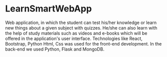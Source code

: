 # LearnSmartWebApp
Web application, in which the student can test his/her knowledge or learn new things about a given subject with quizzes. He/she can also learn with the help of study materials such as videos and e-books which will be offered in the application's user interface. Technologies like   React, Bootstrap, Python
Html, Css was used for the front-end development. In the back-end we used   Python, Flask and MongoDB.
